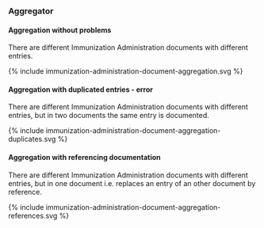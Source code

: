 ### Aggregator

#### Aggregation without problems

There are different Immunization Administration documents with different entries.

<div>{% include immunization-administration-document-aggregation.svg %}</div>


#### Aggregation with duplicated entries - error

There are different Immunization Administration documents with different entries, but in two documents the same entry is documented.

<div>{% include immunization-administration-document-aggregation-duplicates.svg %}</div>


#### Aggregation with referencing documentation

There are different Immunization Administration documents with different entries, but in one document i.e. replaces an entry of an other document by reference.

<div>{% include immunization-administration-document-aggregation-references.svg %}</div>


